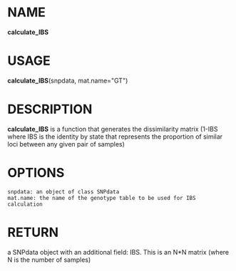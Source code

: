 # NAME

**calculate_IBS**

# USAGE

**calculate_IBS**(snpdata, mat.name="GT")

# DESCRIPTION

**calculate_IBS** is a function that generates the dissimilarity matrix (1-IBS where IBS is the identity by state that represents the proportion of similar loci between any given pair of samples)  

# OPTIONS
```
snpdata: an object of class SNPdata
mat.name: the name of the genotype table to be used for IBS calculation
```

# RETURN
a SNPdata object with an additional field: IBS. This is an N*N matrix (where N is the number of samples)


